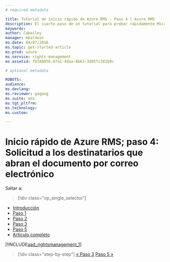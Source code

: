 ```yaml
---
# required metadata

title: Tutorial de inicio rápido de Azure RMS - Paso 4 | Azure RMS
description: El cuarto paso de un tutorial para probar rápidamente Microsoft Azure Rights Management para su organización en solo 5 pasos que deberían tomarle menos de 15 minutos.
keywords:
author: Cabailey
manager: mbaldwin
ms.date: 04/07/2016
ms.topic: get-started-article
ms.prod: azure
ms.service: rights-management
ms.assetid: f8340056-87a1-4daa-8b63-3d95fc381b9c

# optional metadata

ROBOTS: 
audience:
ms.devlang:
ms.reviewer: gagang
ms.suite: ems
ms.tgt_pltfrm:
ms.technology:
ms.custom:

---
```



# Inicio rápido de Azure RMS; paso 4: Solicitud a los destinatarios que abran el documento por correo electrónico

Saltar a: 
> [!div class="op_single_selector"]
- [Introducción](rms-quickstart-intro.md)
- [Paso 1](tutorial-step1.md)
- [Paso 2](tutorial-step2.md)
- [Paso 3](tutorial-step3.md)
- [Paso 5](tutorial-step5.md)
- [Artículo completo](rms-quickstart.md)

[!INCLUDE[aad_rightsmanagement_1](../includes/tutorial-step4-include.md)] 

>[!div class="step-by-step"]
[« Paso 3](tutorial-step3.md)
[Paso 5 »](tutorial-step5.md)

<!--HONumber=Apr16_HO3-->


